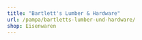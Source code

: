 ```yaml
---
title: "Bartlett's Lumber & Hardware"
url: /pampa/bartletts-lumber-und-hardware/
shop: Eisenwaren
---
```

